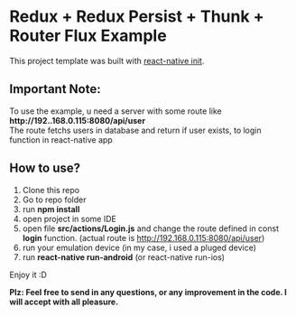 # Redux + Redux Persist + Thunk + Router Flux Example 

This project template was built with [react-native init](https://github.com/facebook/react-native).

## Important Note:
To use the example, u need a server with some route like **http://192..168.0.115:8080/api/user**  
The route fetchs users in database and return if user exists, to login function in react-native app  

## How to use?

1. Clone this repo
2. Go to repo folder
3. run **npm install**
4. open project in some IDE
5. open file **src/actions/Login.js** and change the route defined in const **login** function. (actual route is http://192.168.0.115:8080/api/user)
6. run your emulation device (in my case, i used a pluged device)
7. run **react-native run-android** (or react-native run-ios)

Enjoy it :D

**Plz: Feel free to send in any questions, or any improvement in the code. I will accept with all pleasure.**
